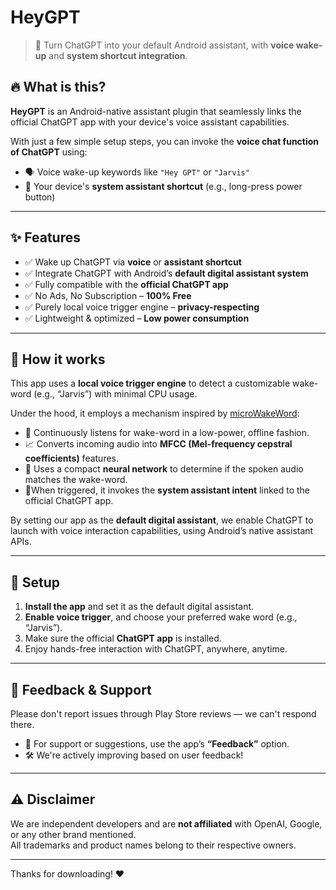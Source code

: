 # HeyGPT

> 🚀 Turn ChatGPT into your default Android assistant, with **voice wake-up** and **system shortcut integration**.

## 🔥 What is this?

**HeyGPT** is an Android-native assistant plugin that seamlessly links the official ChatGPT app with your device's voice assistant capabilities.

With just a few simple setup steps, you can invoke the **voice chat function of ChatGPT** using:

- 🗣 Voice wake-up keywords like `"Hey GPT"` or `"Jarvis"`
- 🔘 Your device's **system assistant shortcut** (e.g., long-press power button)

---

## ✨ Features

- ✅ Wake up ChatGPT via **voice** or **assistant shortcut**
- ✅ Integrate ChatGPT with Android’s **default digital assistant system**
- ✅ Fully compatible with the **official ChatGPT app**
- ✅ No Ads, No Subscription – **100% Free**
- ✅ Purely local voice trigger engine – **privacy-respecting**
- ✅ Lightweight & optimized – **Low power consumption**

---

## 🧠 How it works

This app uses a **local voice trigger engine** to detect a customizable wake-word (e.g., “Jarvis”) with minimal CPU usage.

Under the hood, it employs a mechanism inspired by [microWakeWord](https://github.com/kahrendt/microWakeWord):

- 🎤 Continuously listens for wake-word in a low-power, offline fashion.
- 📈 Converts incoming audio into **MFCC (Mel-frequency cepstral coefficients)** features.
- 🤖 Uses a compact **neural network** to determine if the spoken audio matches the wake-word.
- 🚦When triggered, it invokes the **system assistant intent** linked to the official ChatGPT app.

By setting our app as the **default digital assistant**, we enable ChatGPT to launch with voice interaction capabilities, using Android’s native assistant APIs.

---

## 🔧 Setup

1. **Install the app** and set it as the default digital assistant.
2. **Enable voice trigger**, and choose your preferred wake word (e.g., “Jarvis”).
3. Make sure the official **ChatGPT app** is installed.
4. Enjoy hands-free interaction with ChatGPT, anywhere, anytime.

---

## 💬 Feedback & Support

Please don't report issues through Play Store reviews — we can't respond there.

- 📧 For support or suggestions, use the app’s **“Feedback”** option.
- 🛠️ We're actively improving based on user feedback!

---

## ⚠️ Disclaimer

We are independent developers and are **not affiliated** with OpenAI, Google, or any other brand mentioned.  
All trademarks and product names belong to their respective owners.

---

Thanks for downloading! ❤️
